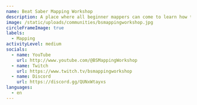 ```yaml
---
name: Beat Saber Mapping Workshop
description: A place where all beginner mappers can come to learn how to map and light.
image: /static/uploads/communities/bsmappingworkshop.jpg
circleFrameImage: true
labels:
  - Mapping
activityLevel: medium
socials:
  - name: YouTube
    url: http://www.youtube.com/@BSMappingWorkshop
  - name: Twitch
    url: https://www.twitch.tv/bsmappingworkshop
  - name: Discord
    url: https://discord.gg/QUNxWtayxs
languages:
  - en
---
```

